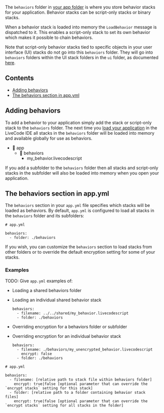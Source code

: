 The `behaviors` folder in [your app folder](Your-App-Folder) is where you store behavior stacks for your application. Behavior stacks can be script-only stacks or binary stacks.

When a behavior stack is loaded into memory the `LoadBehavior` message is dispatched to it. This enables a script-only stack to set its own behavior which makes it possible to chain behaviors.

Note that script-only behavior stacks tied to specific objects in your user interface (UI) stacks do not go into this `behaviors` folder. They will go into `behaviors` folders within the UI stack folders in the `ui` folder, as documented [here](ui).

## Contents

* [Adding behaviors](#adding-behaviors)
* [The behaviors section in app.yml](#the-behaviors-section-in-appyml)

## Adding behaviors

To add a behavior to your application simply add the stack or script-only stack to the `behaviors` folder. The next time you [load your application](Loading-an-Application-in-the-LiveCode-IDE) in the LiveCode IDE all stacks in the `behaviors` folder will be loaded into memory and available globally for use as behaviors.

* :open_file_folder: app
  - :open_file_folder: behaviors
    - my_behavior.livecodescript

If you add a subfolder to the `behaviors` folder then all stacks and script-only stacks in the subfolder will also be loaded into memory when you open your application.

## The behaviors section in app.yml

The `behaviors` section in your `app.yml` file specifies which stacks will be loaded as behaviors. By default, `app.yml` is configured to load all stacks in the `behaviors` folder and its subfolders:

```
# app.yml

behaviors:
  - folder: ./behaviors
```

If you wish, you can customize the `behaviors` section to load stacks from other folders or to override the default encryption setting for some of your stacks.

### Examples

TODO: Give `app.yml` examples of:

* Loading a shared behaviors folder

* Loading an individual shared behavior stack

  ```
  behaviors:
    - filename: ../../shared/my_behavior.livecodescript
    - folder: ./behaviors
  ```
* Overriding encryption for a behaviors folder or subfolder

* Overriding encryption for an individual behavior stack

  ```
  behaviors:
    - filename: ./behaviors/my_unencrypted_behavior.livecodescript
      encrypt: false
    - folder: ./behaviors
  ```

```
# app.yml

behaviors:
  - filename: [relative path to stack file within behaviors folder]
    encrypt: true|false [optional parameter that can override the `encrypt stacks` setting for this stack]
  - folder: [relative path to a folder containing behavior stack files]
    encrypt: true|false [optional parameter that can override the `encrypt stacks` setting for all stacks in the folder]

```
